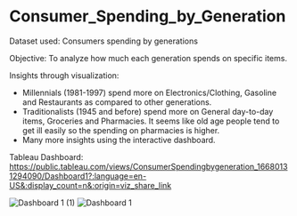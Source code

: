 # Consumer_Spending_by_Generation

Dataset used: Consumers spending by generations

Objective: To analyze how much each generation spends on specific items.

Insights through visualization:

  * Millennials (1981-1997) spend more on Electronics/Clothing, Gasoline and Restaurants as compared to other generations. 
  * Traditionalists (1945 and before) spend more on General day-to-day items, Groceries and Pharmacies. 
    It seems like old age people tend to get ill easily so the spending on pharmacies is higher. 
  * Many more insights using the interactive dashboard.

Tableau Dashboard:
https://public.tableau.com/views/ConsumerSpendingbygeneration_16680131294090/Dashboard1?:language=en-US&:display_count=n&:origin=viz_share_link

![Dashboard 1 (1)](https://user-images.githubusercontent.com/114427519/200897423-d0eff5c9-47ac-484d-9654-1c7ef45801d1.png)
![Dashboard 1](https://user-images.githubusercontent.com/114427519/200896912-fe6a5df8-94aa-431e-b315-623e07714d3e.png)
